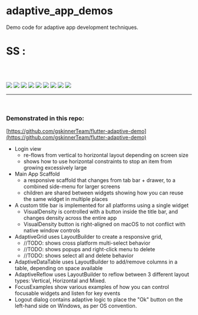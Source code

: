 # adaptive_app_demos

Demo code for adaptive app development techniques.




# SS : 
<br/><br/>

<img src="https://i.imgur.com/9BQ0mnv.png" />
<img src="https://i.imgur.com/WtV4jZr.png" />
<img src="https://i.imgur.com/oVfjcaq.png" />
<img src="https://i.imgur.com/cFoQl3G.png" />
<img src="https://i.imgur.com/qgKrW81.png" />
<img src="https://i.imgur.com/Xwspfzg.png" />
<img src="https://i.imgur.com/Jt2fTIH.png" />
<img src="https://i.imgur.com/5ZR1kck.png" />
<img src="https://i.imgur.com/zfrJrLH.png" />


---

<br/>

### Demonstrated in this repo:

[https://github.com/gskinnerTeam/flutter-adaptive-demo](https://github.com/gskinnerTeam/flutter-adaptive-demo)

* Login view
  * re-flows from vertical to horizontal layout depending on screen size
  * shows how to use horizontal constraints to stop an item from growing excessively large
* Main App Scaffold
  * a responsive scaffold that changes from tab bar + drawer, to a combined side-menu for larger screens
  * children are shared between widgets showing how you can reuse the same widget in multiple places
* A custom title bar is implemented for all platforms using a single widget
  * VisualDensity is controlled with a button inside the title bar, and changes density across the entire app
  * VisualDensity button is right-aligned on macOS to not conflict with native window controls
* AdaptiveGrid uses LayoutBuilder to create a responsive grid,
  * //TODO: shows cross platform multi-select behavior
  * //TODO: shows popups and right-click menu to delete
  * //TODO: shows select all and delete behavior
* AdaptiveDataTable uses LayoutBuilder to add/remove columns in a table, depending on space available
* AdaptiveReflow uses LayoutBuilder to reflow between 3 different layout types: Vertical, Horizontal and Mixed.
* FocusExamples show various examples of how you can control focusable widgets and listen for key events
* Logout dialog contains adaptive logic to place the "Ok" button on the left-hand side on Windows, as per OS convention.
